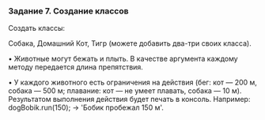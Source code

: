 ### Задание 7. Создание классов
Создать классы:

Собака, Домашний Кот, Тигр (можете добавить  два-три своих класса). 

• Животные могут бежать и плыть. В качестве аргумента каждому  методу передается длина препятствия. 

• У каждого животного есть ограничения на действия (бег: кот — 200 м, собака — 500 м; плавание: кот — не умеет плавать, собака  — 10 м). Результатом выполнения действия будет печать в  консоль. Например: dogBobik.run(150); -> 'Бобик пробежал 150  м'.
